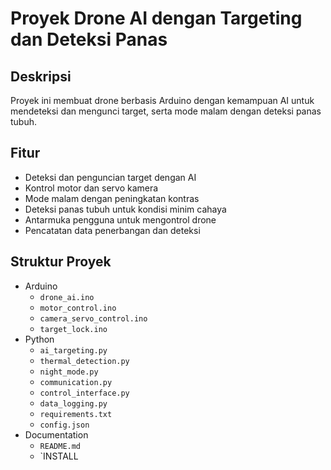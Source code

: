 # Proyek Drone AI dengan Targeting dan Deteksi Panas

## Deskripsi
Proyek ini membuat drone berbasis Arduino dengan kemampuan AI untuk mendeteksi dan mengunci target, serta mode malam dengan deteksi panas tubuh.

## Fitur
- Deteksi dan penguncian target dengan AI
- Kontrol motor dan servo kamera
- Mode malam dengan peningkatan kontras
- Deteksi panas tubuh untuk kondisi minim cahaya
- Antarmuka pengguna untuk mengontrol drone
- Pencatatan data penerbangan dan deteksi

## Struktur Proyek
- Arduino
  - `drone_ai.ino`
  - `motor_control.ino`
  - `camera_servo_control.ino`
  - `target_lock.ino`
- Python
  - `ai_targeting.py`
  - `thermal_detection.py`
  - `night_mode.py`
  - `communication.py`
  - `control_interface.py`
  - `data_logging.py`
  - `requirements.txt`
  - `config.json`
- Documentation
  - `README.md`
  - `INSTALL
